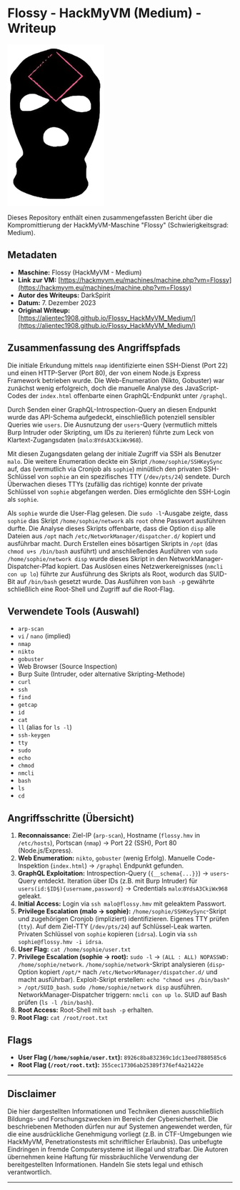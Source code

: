 # Flossy - HackMyVM (Medium) - Writeup

![Flossy Icon](Flossy.png)

Dieses Repository enthält einen zusammengefassten Bericht über die Kompromittierung der HackMyVM-Maschine "Flossy" (Schwierigkeitsgrad: Medium).

## Metadaten

*   **Maschine:** Flossy (HackMyVM - Medium)
*   **Link zur VM:** [https://hackmyvm.eu/machines/machine.php?vm=Flossy](https://hackmyvm.eu/machines/machine.php?vm=Flossy)
*   **Autor des Writeups:** DarkSpirit
*   **Datum:** 7. Dezember 2023
*   **Original Writeup:** [https://alientec1908.github.io/Flossy_HackMyVM_Medium/](https://alientec1908.github.io/Flossy_HackMyVM_Medium/)

## Zusammenfassung des Angriffspfads

Die initiale Erkundung mittels `nmap` identifizierte einen SSH-Dienst (Port 22) und einen HTTP-Server (Port 80), der von einem Node.js Express Framework betrieben wurde. Die Web-Enumeration (Nikto, Gobuster) war zunächst wenig erfolgreich, doch die manuelle Analyse des JavaScript-Codes der `index.html` offenbarte einen GraphQL-Endpunkt unter `/graphql`.

Durch Senden einer GraphQL-Introspection-Query an diesen Endpunkt wurde das API-Schema aufgedeckt, einschließlich potenziell sensibler Queries wie `users`. Die Ausnutzung der `users`-Query (vermutlich mittels Burp Intruder oder Skripting, um IDs zu iterieren) führte zum Leck von Klartext-Zugangsdaten (`malo`:`8YdsA3CkiWx968`).

Mit diesen Zugangsdaten gelang der initiale Zugriff via SSH als Benutzer `malo`. Die weitere Enumeration deckte ein Skript `/home/sophie/SSHKeySync` auf, das (vermutlich via Cronjob als `sophie`) minütlich den privaten SSH-Schlüssel von `sophie` an ein spezifisches TTY (`/dev/pts/24`) sendete. Durch Überwachen dieses TTYs (zufällig das richtige) konnte der private Schlüssel von `sophie` abgefangen werden. Dies ermöglichte den SSH-Login als `sophie`.

Als `sophie` wurde die User-Flag gelesen. Die `sudo -l`-Ausgabe zeigte, dass `sophie` das Skript `/home/sophie/network` als `root` ohne Passwort ausführen durfte. Die Analyse dieses Skripts offenbarte, dass die Option `disp` alle Dateien aus `/opt` nach `/etc/NetworkManager/dispatcher.d/` kopiert und ausführbar macht. Durch Erstellen eines bösartigen Skripts in `/opt` (das `chmod u+s /bin/bash` ausführt) und anschließendes Ausführen von `sudo /home/sophie/network disp` wurde dieses Skript in den NetworkManager-Dispatcher-Pfad kopiert. Das Auslösen eines Netzwerkereignisses (`nmcli con up lo`) führte zur Ausführung des Skripts als Root, wodurch das SUID-Bit auf `/bin/bash` gesetzt wurde. Das Ausführen von `bash -p` gewährte schließlich eine Root-Shell und Zugriff auf die Root-Flag.

## Verwendete Tools (Auswahl)

*   `arp-scan`
*   `vi` / `nano` (implied)
*   `nmap`
*   `nikto`
*   `gobuster`
*   Web Browser (Source Inspection)
*   Burp Suite (Intruder, oder alternative Skripting-Methode)
*   `curl`
*   `ssh`
*   `find`
*   `getcap`
*   `id`
*   `cat`
*   `ll` (alias for `ls -l`)
*   `ssh-keygen`
*   `tty`
*   `sudo`
*   `echo`
*   `chmod`
*   `nmcli`
*   `bash`
*   `ls`
*   `cd`

## Angriffsschritte (Übersicht)

1.  **Reconnaissance:** Ziel-IP (`arp-scan`), Hostname (`flossy.hmv` in `/etc/hosts`), Portscan (`nmap`) -> Port 22 (SSH), Port 80 (Node.js/Express).
2.  **Web Enumeration:** `nikto`, `gobuster` (wenig Erfolg). Manuelle Code-Inspektion (`index.html`) -> `/graphql` Endpunkt gefunden.
3.  **GraphQL Exploitation:** Introspection-Query (`{__schema{...}}`) -> `users`-Query entdeckt. Iteration über IDs (z.B. mit Burp Intruder) für `users(id:§ID§){username,password}` -> Credentials `malo`:`8YdsA3CkiWx968` geleakt.
4.  **Initial Access:** Login via `ssh malo@flossy.hmv` mit geleaktem Passwort.
5.  **Privilege Escalation (malo -> sophie):** `/home/sophie/SSHKeySync`-Skript und zugehörigen Cronjob (impliziert) identifizieren. Eigenes TTY prüfen (`tty`). Auf dem Ziel-TTY (`/dev/pts/24`) auf Schlüssel-Leak warten. Privaten Schlüssel von `sophie` kopieren (`idrsa`). Login via `ssh sophie@flossy.hmv -i idrsa`.
6.  **User Flag:** `cat /home/sophie/user.txt`
7.  **Privilege Escalation (sophie -> root):** `sudo -l` -> `(ALL : ALL) NOPASSWD: /home/sophie/network`. `/home/sophie/network`-Skript analysieren (`disp`-Option kopiert `/opt/*` nach `/etc/NetworkManager/dispatcher.d/` und macht ausführbar). Exploit-Skript erstellen: `echo "chmod u+s /bin/bash" > /opt/SUID_bash`. `sudo /home/sophie/network disp` ausführen. NetworkManager-Dispatcher triggern: `nmcli con up lo`. SUID auf Bash prüfen (`ls -l /bin/bash`).
8.  **Root Access:** Root-Shell mit `bash -p` erhalten.
9.  **Root Flag:** `cat /root/root.txt`

## Flags

*   **User Flag (`/home/sophie/user.txt`):** `8926c8ba832369c1dc13eed7880585c6`
*   **Root Flag (`/root/root.txt`):** `355cec17306ab25389f376ef4a21422e`

---

## Disclaimer

Die hier dargestellten Informationen und Techniken dienen ausschließlich Bildungs- und Forschungszwecken im Bereich der Cybersicherheit. Die beschriebenen Methoden dürfen nur auf Systemen angewendet werden, für die eine ausdrückliche Genehmigung vorliegt (z.B. in CTF-Umgebungen wie HackMyVM, Penetrationstests mit schriftlicher Erlaubnis). Das unbefugte Eindringen in fremde Computersysteme ist illegal und strafbar. Die Autoren übernehmen keine Haftung für missbräuchliche Verwendung der bereitgestellten Informationen. Handeln Sie stets legal und ethisch verantwortlich.

---
